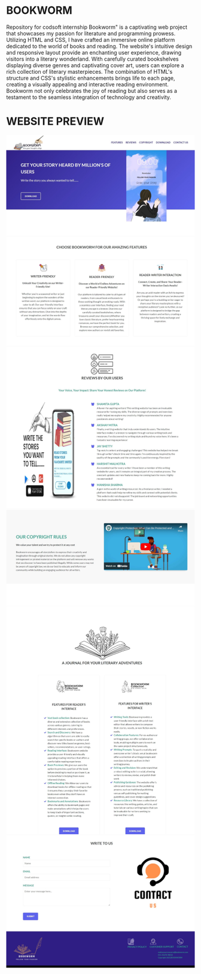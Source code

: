 # BOOKWORM
Repository for codsoft internship
Bookworm" is a captivating web project that showcases my passion for literature and programming prowess. Utilizing HTML and CSS, I have crafted an immersive online platform dedicated to the world of books and reading. The website's intuitive design and responsive layout provide an enchanting user experience, drawing visitors into a literary wonderland. With carefully curated bookshelves displaying diverse genres and captivating cover art, users can explore a rich collection of literary masterpieces. The combination of HTML's structure and CSS's stylistic enhancements brings life to each page, creating a visually appealing and interactive reading environment. Bookworm not only celebrates the joy of reading but also serves as a testament to the seamless integration of technology and creativity.
# WEBSITE PREVIEW
![Alt text](bookworm_1.jpeg)
![Alt text](bookworm_2.jpeg)
![Alt text](bookworm_3.jpeg)
![Alt text](bookworm_4.jpeg)
![Alt text](bookworm_5.jpeg)
![Alt text](bookworm_6.jpeg)
